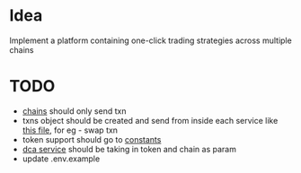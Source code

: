 # Idea
Implement a platform containing one-click trading strategies across multiple chains

# TODO
- [chains](./src/services/general/chains) should only send txn
- txns object should be created and send from inside each service like [this file](./src/services/general/services/dca/create-txn), for eg - swap txn
- token support should go to [constants](./src/constants)
- [dca service](/src/services/general/services/dca) should be taking in token and chain as param
- update .env.example
